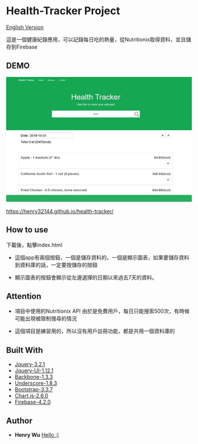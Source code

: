 # Health-Tracker Project 

[English Version](https://github.com/henry32144/health-tracker/blob/master/README(en).md)

這是一個健康紀錄應用，可以記錄每日吃的熱量，從Nutritionix取得資料，並且儲存到Firebase

## DEMO

![Screenshot](screenshot.jpg)

https://henry32144.github.io/health-tracker/

## How to use

下載後，點擊index.html

* 這個app有兩個按鈕，一個是儲存資料的，一個是顯示圖表，如果要儲存資料到資料庫的話，一定要按儲存的按鈕

* 顯示圖表的按鈕會顯示從左邊選擇的日期以來過去7天的資料。

## Attention

* 項目中使用的Nutritionix API 由於是免費用戶，每日只能搜索500次，有時候可能出現被限制搜尋的情況

* 這個項目是練習用的，所以沒有用戶註冊功能，都是共用一個資料庫的

## Built With

* [Jquery-3.2.1](https://jquery.com/)
* [Jquery-UI-1.12.1](http://jqueryui.com/)
* [Backbone-1.3.3](http://backbonejs.org/)
* [Underscore-1.8.3](http://underscorejs.org/)
* [Bootstrap-3.3.7](http://getbootstrap.com/)
* [Chart.js-2.6.0](http://www.chartjs.org/)
* [Firebase-4.2.0](https://firebase.google.com/)

## Author

* **Henry Wu** [Hello :)](https://github.com/henry32144)
